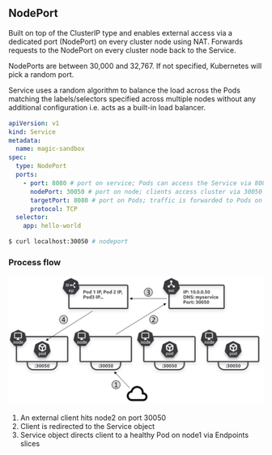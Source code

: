## NodePort

Built on top of the ClusterIP type and enables external access via a dedicated port (NodePort) on every cluster node using NAT. Forwards requests to the NodePort on every cluster node back to the Service.

NodePorts are between 30,000 and 32,767. If not specified, Kubernetes will pick a random port.

Service uses a random algorithm to balance the load across the Pods matching the labels/selectors specified across multiple nodes without any additional configuration i.e. acts as a built-in load balancer.

```yaml
apiVersion: v1
kind: Service
metadata:
  name: magic-sandbox
spec:
  type: NodePort
  ports:
    - port: 8080 # port on service; Pods can access the Service via 8080
      nodePort: 30050 # port on node; clients access cluster via 30050
      targetPort: 8080 # port on Pods; traffic is forwarded to Pods on 8080
      protocol: TCP
  selector:
    app: hello-world
```

```sh
$ curl localhost:30050 # nodeport
```

### Process flow

<img src="../../assets/nodeport.png">

1. An external client hits node2 on port 30050
2. Client is redirected to the Service object
3. Service object directs client to a healthy Pod on node1 via Endpoints slices
